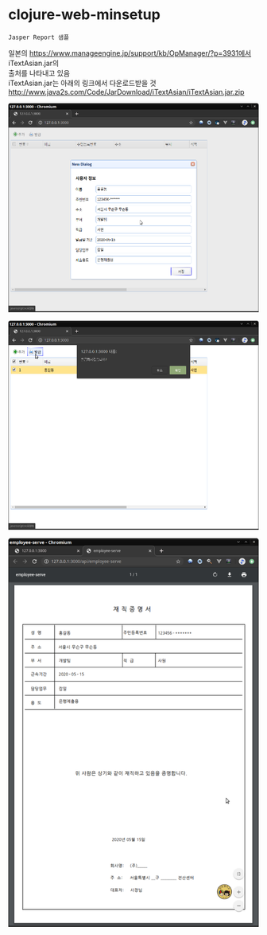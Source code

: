 # clojure-web-minsetup

```
Jasper Report 샘플
```
일본의 https://www.manageengine.jp/support/kb/OpManager/?p=3931에서 iTextAsian.jar의   
출처를 나타내고 있음  
iTextAsian.jar는 아래의 링크에서 다운로드받을 것
 http://www.java2s.com/Code/JarDownload/iTextAsian/iTextAsian.jar.zip


![사용자입력폼](/img/userform.png)


![확인화면](/img/confirm.png)


![출력화면](/img/pdfprint.png)
